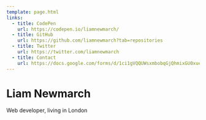 ```yaml
---
template: page.html
links:
  - title: CodePen
    url: https://codepen.io/liamnewmarch/
  - title: GitHub
    url: https://github.com/liamnewmarch?tab=repositories
  - title: Twitter
    url: https://twitter.com/liamnewmarch
  - title: Contact
    url: https://docs.google.com/forms/d/1ci1gVQQUWsxmbobqGjQhmixGU0xueLBwNHUpPPeKFc8
---
```


# Liam Newmarch

Web developer, living in London
